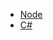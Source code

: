 - [Node](https://github.com/ryanvolum/menu-bot/wiki/Node-Menu-Bot-Wiki)
- [C#](https://github.com/ryanvolum/menu-bot/wiki/C%23-Menu-Bot-Wiki)
